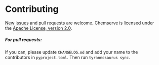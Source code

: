 # Contributing

[New issues](https://github.com/dmyersturnbull/chemserve-service/issues) and pull requests are welcome.
Chemserve is licensed under the [Apache License, version 2.0](https://www.apache.org/licenses/LICENSE-2.0).

##### For pull requests:
If you can, please update `CHANGELOG.md` and add your name to the contributors in `pyproject.toml`.
Then run `tyrannosaurus sync`.
